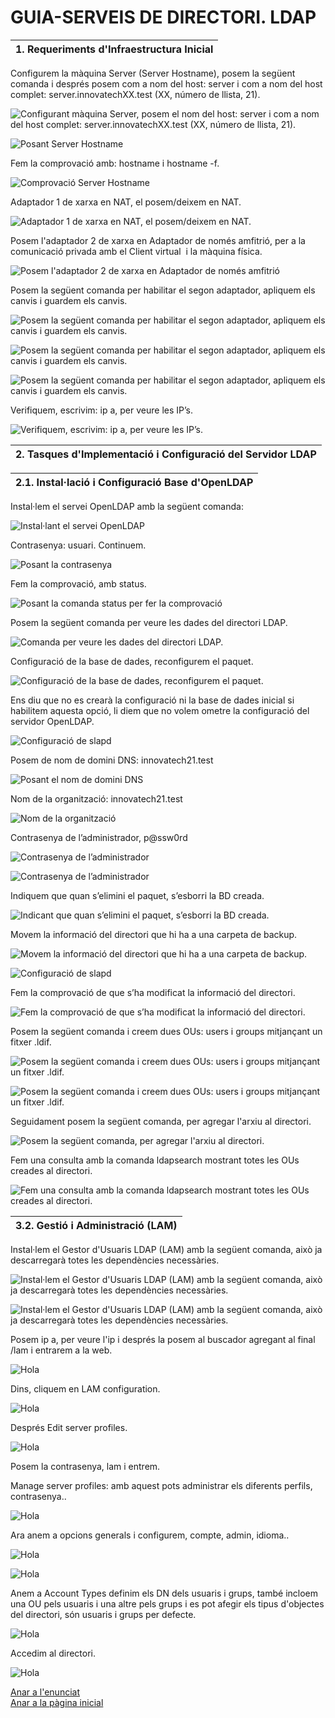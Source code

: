 # GUIA-SERVEIS DE DIRECTORI. LDAP

| 1. Requeriments d'Infraestructura Inicial |
|----------------------------------------|

Configurem la màquina Server (Server Hostname), posem la següent comanda i després posem com a nom del host: server i com a nom del host complet: server.innovatechXX.test (XX, número de llista, 21).

![Configurant màquina Server, posem el nom del host: server i com a nom del host complet: server.innovatechXX.test (XX, número de llista, 21).](img/Imatge01.png)

![Posant Server Hostname](img/Imatge02.png)

Fem la comprovació amb: hostname i hostname -f.

![Comprovació Server Hostname](img/Imatge03.png)

Adaptador 1 de xarxa en NAT, el posem/deixem en NAT.

![Adaptador 1 de xarxa en NAT, el posem/deixem en NAT.](img/Imatge04.png)

Posem l'adaptador 2 de xarxa en Adaptador de només amfitrió, per a la comunicació privada amb el Client virtual  i la màquina física.

![Posem l'adaptador 2 de xarxa en Adaptador de només amfitrió](img/Imatge05.png)

Posem la següent comanda per habilitar el segon adaptador, apliquem els canvis i guardem els canvis.

![Posem la següent comanda per habilitar el segon adaptador, apliquem els canvis i guardem els canvis.](img/Imatge055.png)

![Posem la següent comanda per habilitar el segon adaptador, apliquem els canvis i guardem els canvis.](img/Imatge0555.png)

![Posem la següent comanda per habilitar el segon adaptador, apliquem els canvis i guardem els canvis.](img/Imatge05555.png)

Verifiquem, escrivim: ip a, per veure les IP’s.

![Verifiquem, escrivim: ip a, per veure les IP’s.](img/Imatge06.png)

| 2. Tasques d'Implementació i Configuració del Servidor LDAP |
|----------------------------------------|

| 2.1. Instal·lació i Configuració Base d'OpenLDAP |
|----------------------------------------|

Instal·lem el servei OpenLDAP amb la següent comanda:

![Instal·lant el servei OpenLDAP](img/Imatge07.png)

Contrasenya: usuari. Continuem.

![Posant la contrasenya](img/Imatge08.png)

Fem la comprovació, amb status.

![Posant la comanda status per fer la comprovació](img/Imatge10.png)

Posem la següent comanda per veure les dades del directori LDAP.

![Comanda per veure les dades del directori LDAP.](img/Imatge11.png)

Configuració de la base de dades, reconfigurem el paquet.

![Configuració de la base de dades, reconfigurem el paquet.](img/Imatge09.png)

Ens diu que no es crearà la configuració ni la base de dades inicial si habilitem aquesta opció, li diem que no volem ometre la configuració del servidor OpenLDAP.

![Configuració de slapd](img/Imatge12.png)

Posem de nom de domini DNS: innovatech21.test 

![Posant el nom de domini DNS](img/Imatge13.png)

Nom de la organització: innovatech21.test

![Nom de la organització](img/Imatge14.png)

Contrasenya de l’administrador, p@ssw0rd

![Contrasenya de l’administrador](img/Imatge15.png)

![Contrasenya de l’administrador](img/Imatge16.png)

Indiquem que quan s’elimini el paquet, s’esborri la BD creada.

![Indicant que quan s’elimini el paquet, s’esborri la BD creada.](img/Imatge17.png)

Movem la informació del directori que hi ha a una carpeta de backup.

![Movem la informació del directori que hi ha a una carpeta de backup.](img/Imatge18.png)

![Configuració de slapd](img/Imatge19.png)

Fem la comprovació de que s’ha modificat la informació del directori.

![Fem la comprovació de que s’ha modificat la informació del directori.](img/Imatge20.png)

Posem la següent comanda i creem dues OUs: users i groups mitjançant un fitxer .ldif.

![Posem la següent comanda i creem dues OUs: users i groups mitjançant un fitxer .ldif.](img/Imatge21.png)

![Posem la següent comanda i creem dues OUs: users i groups mitjançant un fitxer .ldif.](img/Imatge22.png)

Seguidament posem la següent comanda, per agregar l'arxiu al directori.

![Posem la següent comanda, per agregar l'arxiu al directori.](img/Imatge23.png)

Fem una consulta amb la comanda ldapsearch mostrant totes les OUs creades al directori.

![Fem una consulta amb la comanda ldapsearch mostrant totes les OUs creades al directori.](img/Imatge24.png)

| 3.2. Gestió i Administració (LAM) |
|----------------------------------------|

Instal·lem el Gestor d'Usuaris LDAP (LAM) amb la següent comanda, això ja descarregarà totes les dependències necessàries.

![Instal·lem el Gestor d'Usuaris LDAP (LAM) amb la següent comanda, això ja descarregarà totes les dependències necessàries.](img/Imatge25.png)

![Instal·lem el Gestor d'Usuaris LDAP (LAM) amb la següent comanda, això ja descarregarà totes les dependències necessàries.](img/Imatge26.png)

Posem ip a, per veure l'ip i després la posem al buscador agregant al final /lam i entrarem a la web.

![Hola](img/Imatge27.png)

Dins, cliquem en LAM configuration.

![Hola](img/Imatge28.png)

Després Edit server profiles.

![Hola](img/Imatge29.png)

Posem la contrasenya, lam i entrem.

Manage server profiles: amb aquest pots administrar els diferents perfils, contrasenya..

![Hola](img/Imatge30.png)

Ara anem a opcions generals i configurem, compte, admin, idioma..

![Hola](img/Imatge31.png)

![Hola](img/Imatge32.png)

Anem a Account Types definim els DN dels usuaris i grups, també incloem una OU pels usuaris i una altre pels grups i es pot afegir els tipus d'objectes del directori, són usuaris i grups per defecte.

![Hola](img/Imatge33.png)

Accedim al directori.

![Hola](img/Imatge34.png)





[Anar a l'enunciat](../Tasca04/README.md)  
[Anar a la pàgina inicial](../README.md)
